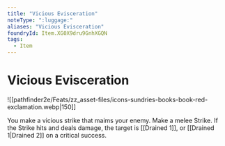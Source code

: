 ```yaml
---
title: "Vicious Evisceration"
noteType: ":luggage:"
aliases: "Vicious Evisceration"
foundryId: Item.XG0X9dru9GnhXGQN
tags:
  - Item
---
```


# Vicious Evisceration
![[pathfinder2e/Feats/zz_asset-files/icons-sundries-books-book-red-exclamation.webp|150]]

You make a vicious strike that maims your enemy. Make a melee Strike. If the Strike hits and deals damage, the target is [[Drained 1]], or [[Drained 1|Drained 2]] on a critical success.
